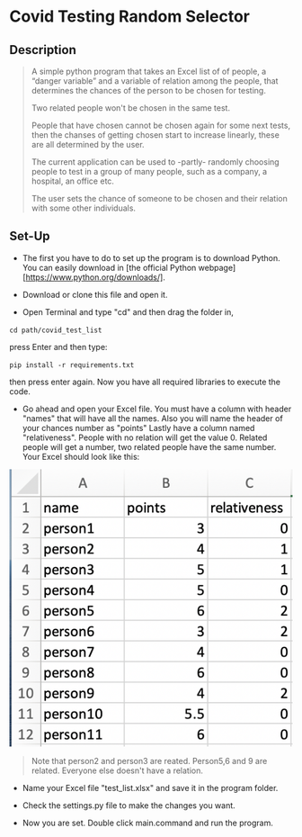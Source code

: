 # Covid Testing Random Selector

## Description
>A simple python program that takes an Excel list of of people, a “danger variable” and a variable of relation among the people, that determines the chances of the person to be chosen for testing. 
>
>Two related people won't be chosen in the same test. 
>
>People that have chosen cannot be chosen again for some next tests, then the chanses of getting chosen start to increase linearly, these are all determined by the user. 
>
>The current application can be used to -partly- randomly choosing people to test in a group of many people, such as a company, a hospital, an office etc. 
>
>The user sets the chance of someone to be chosen and their relation with some other individuals. 

## Set-Up

 - The first you have to do to set up the program is to download Python. You can easily download in [the official Python webpage][https://www.python.org/downloads/].
 
 - Download or clone this file and open it. 
 
 - Open Terminal and type "cd" and then drag the folder in,
    
``
cd path/covid_test_list
``

press Enter and then type:

 ``
pip install -r requirements.txt
``

then press enter again. 
Now you have all required libraries to execute the code. 

- Go ahead and open your Excel file. You must have a column with header "names" that will have all the names. 
Also you will name the header of your chances number as "points"
Lastly have a column named "relativeness". People with no relation will get the value 0. Related people will get a number, two related people have the same number. 
Your Excel should look like this:

![Excel preview](preview.png)

   >Note that person2 and person3 are reated. Person5,6 and 9 are related. Everyone else doesn't have a relation. 

- Name your Excel file "test_list.xlsx" and save it in the program folder. 

- Check the settings.py file to make the changes you want. 

- Now you are set. Double click main.command and run the program. 

